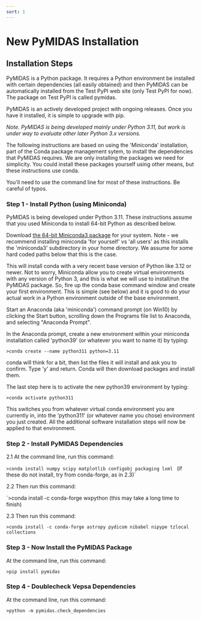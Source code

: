 ```yaml
---
sort: 1
---
```


# New PyMIDAS Installation

## Installation Steps

PyMIDAS is a Python package. It requires a Python environment be installed with certain dependencies (all easily obtained) and then PyMIDAS can be automatically installed from the Test PyPI web site (only Test PyPI for now). The package on Test PyPI is called pymidas. 

PyMIDAS is an actively developed project with ongoing releases. Once you have it installed, it is simple to upgrade with pip. 

_Note. PyMIDAS is being developed mainly under Python 3.11, but work is under way to evaluate other later Python 3.x versions._

The following instructions are based on using the 'Miniconda' installation, part of the Conda package management sytem, to install the dependencies that PyMIDAS requires. We are only installing the packages we need for simplicity. You could install these packages yourself using other means, but these instructions use conda. 

You'll need to use the command line for most of these instructions. Be careful of typos.

### Step 1 - Install Python (using Miniconda)

PyMIDAS is being developed under Python 3.11. These instructions assume that you used Miniconda to install 64-bit Python as described below.

Download [the 64-bit Miniconda3 package](https://docs.conda.io/en/latest/miniconda.html) for your system. Note - we recommend installing miniconda 'for yourself' vs 'all users' as this installs the 'miniconda3' subdirectory in your home directory. We assume for some hard coded paths below that this is the case.

This will install conda with a very recent base version of Python like 3.12 or newer. Not to worry, Miniconda allow you to create virtual environments with any version of Python 3, and this is what we will use to install/run the PyMIDAS package. So, fire up the conda base command window and create your first environment. This is simple (see below) and it is good to do your actual work in a Python environment outside of the base environment.

Start an Anaconda (aka 'miniconda') command prompt (on Win10) by clicking the Start button, scrolling down the Programs file list to Anaconda, and selecting "Anaconda Prompt".

In the Anaconda prompt, create a new environment within your miniconda installation called 'python39' (or whatever you want to name it) by typing:  

`>conda create --name python311 python=3.11` 

conda will think for a bit, then list the files it will install and ask you to confirm. Type 'y' and return. Conda will then download packages and install them.

The last step here is to activate the new python39 environment by typing: 

`>conda activate python311` 

This switches you from whatever virtual conda environment you are currently in, into the 'python311' (or whatever name you chose) environment you just created. All the additional software installation steps will now be applied to that environment.

### Step 2 - Install PyMIDAS Dependencies

2.1 At the command line, run this command:
 
`>conda install numpy scipy matplotlib configobj packaging lxml `  (if these do not install, try from conda-forge, as in 2.3)` 

2.2 Then run this command:

`>conda install -c conda-forge wxpython  (this may take a long time to finish)

2.3 Then run this command:

`>conda install -c conda-forge astropy pydicom nibabel nipype tzlocal collections`

### Step 3 - Now Install the PyMIDAS Package 

At the command line, run this command:
 
`>pip install pymidas`


### Step 4 - Doublecheck Vepsa Dependencies 

At the command line, run this command:
 
`>python -m pymidas.check_dependencies `
